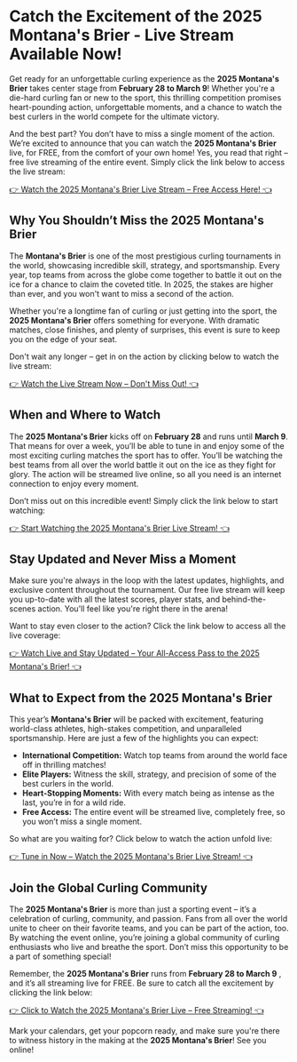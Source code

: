 # Catch the Excitement of the 2025 Montana's Brier - Live Stream Available Now!

Get ready for an unforgettable curling experience as the **2025 Montana's Brier** takes center stage from **February 28 to March 9**! Whether you're a die-hard curling fan or new to the sport, this thrilling competition promises heart-pounding action, unforgettable moments, and a chance to watch the best curlers in the world compete for the ultimate victory.

And the best part? You don’t have to miss a single moment of the action. We’re excited to announce that you can watch the **2025 Montana's Brier** live, for FREE, from the comfort of your own home! Yes, you read that right – free live streaming of the entire event. Simply click the link below to access the live stream:

[👉 Watch the 2025 Montana's Brier Live Stream – Free Access Here! 👈](https://tinyurl.com/livestreamfreeo?st=2025montanasbrier&si=gh)

## Why You Shouldn’t Miss the 2025 Montana's Brier

The **Montana's Brier** is one of the most prestigious curling tournaments in the world, showcasing incredible skill, strategy, and sportsmanship. Every year, top teams from across the globe come together to battle it out on the ice for a chance to claim the coveted title. In 2025, the stakes are higher than ever, and you won't want to miss a second of the action.

Whether you're a longtime fan of curling or just getting into the sport, the **2025 Montana's Brier** offers something for everyone. With dramatic matches, close finishes, and plenty of surprises, this event is sure to keep you on the edge of your seat.

Don't wait any longer – get in on the action by clicking below to watch the live stream:

[👉 Watch the Live Stream Now – Don't Miss Out! 👈](https://tinyurl.com/livestreamfreeo?st=2025montanasbrier&si=gh)

## When and Where to Watch

The **2025 Montana's Brier** kicks off on **February 28** and runs until **March 9**. That means for over a week, you’ll be able to tune in and enjoy some of the most exciting curling matches the sport has to offer. You’ll be watching the best teams from all over the world battle it out on the ice as they fight for glory. The action will be streamed live online, so all you need is an internet connection to enjoy every moment.

Don’t miss out on this incredible event! Simply click the link below to start watching:

[👉 Start Watching the 2025 Montana's Brier Live Stream! 👈](https://tinyurl.com/livestreamfreeo?st=2025montanasbrier&si=gh)

## Stay Updated and Never Miss a Moment

Make sure you're always in the loop with the latest updates, highlights, and exclusive content throughout the tournament. Our free live stream will keep you up-to-date with all the latest scores, player stats, and behind-the-scenes action. You'll feel like you're right there in the arena!

Want to stay even closer to the action? Click the link below to access all the live coverage:

[👉 Watch Live and Stay Updated – Your All-Access Pass to the 2025 Montana's Brier! 👈](https://tinyurl.com/livestreamfreeo?st=2025montanasbrier&si=gh)

## What to Expect from the 2025 Montana's Brier

This year’s **Montana's Brier** will be packed with excitement, featuring world-class athletes, high-stakes competition, and unparalleled sportsmanship. Here are just a few of the highlights you can expect:

- **International Competition:** Watch top teams from around the world face off in thrilling matches!
- **Elite Players:** Witness the skill, strategy, and precision of some of the best curlers in the world.
- **Heart-Stopping Moments:** With every match being as intense as the last, you’re in for a wild ride.
- **Free Access:** The entire event will be streamed live, completely free, so you won’t miss a single moment.

So what are you waiting for? Click below to watch the action unfold live:

[👉 Tune in Now – Watch the 2025 Montana's Brier Live Stream! 👈](https://tinyurl.com/livestreamfreeo?st=2025montanasbrier&si=gh)

## Join the Global Curling Community

The **2025 Montana's Brier** is more than just a sporting event – it’s a celebration of curling, community, and passion. Fans from all over the world unite to cheer on their favorite teams, and you can be part of the action, too. By watching the event online, you’re joining a global community of curling enthusiasts who live and breathe the sport. Don’t miss this opportunity to be a part of something special!

Remember, the **2025 Montana's Brier** runs from **February 28 to March 9** , and it’s all streaming live for FREE. Be sure to catch all the excitement by clicking the link below:

[👉 Click to Watch the 2025 Montana's Brier Live – Free Streaming! 👈](https://tinyurl.com/livestreamfreeo?st=2025montanasbrier&si=gh)

Mark your calendars, get your popcorn ready, and make sure you're there to witness history in the making at the **2025 Montana's Brier**! See you online!
